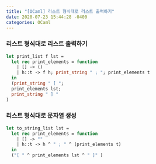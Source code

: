```yaml
---
title: "[OCaml] 리스트 형식대로 리스트 출력하기"
date: 2020-07-23 15:44:28 -0400
categories: OCaml
---
```


### 리스트 형식대로 리스트 출력하기

```ocaml
let print_list f lst =
  let rec print_elements = function
    | [] -> ()
    | h::t -> f h; print_string " ; "; print_elements t
  in
  (print_string " [ ";
  print_elements lst;
  print_string " ] "
)
```

### 리스트 형식대로 문자열 생성

```ocaml
let to_string_list lst =
  let rec print_elements = function
    | [] -> ""
    | h::t -> h ^ " ; " ^ (print_elements t)
  in
  ("[ " ^ print_elements lst ^ " ]" )
```